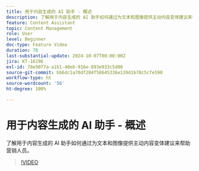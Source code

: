 ```yaml
---
title: 用于内容生成的 AI 助手 - 概述
description: 了解用于内容生成的 AI 助手如何通过为文本和图像提供主动内容变体建议来帮助营销人员。
feature: Content Assistant
topic: Content Management
role: User
level: Beginner
doc-type: Feature Video
duration: 78
last-substantial-update: 2024-10-07T00:00:00Z
jira: KT-16296
exl-id: 78e9077a-a1b1-40eb-916e-893e933c5d08
source-git-commit: bb6dc1a70df284f58645336e139d1b78c5cfe590
workflow-type: ht
source-wordcount: '56'
ht-degree: 100%

---
```


# 用于内容生成的 AI 助手 - 概述

了解用于内容生成的 AI 助手如何通过为文本和图像提供主动内容变体建议来帮助营销人员。

>[!VIDEO](https://video.tv.adobe.com/v/3432686/?learn=on)
